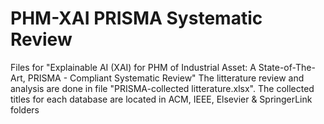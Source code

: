 # PHM-XAI PRISMA Systematic Review
 Files for "Explainable AI (XAI) for PHM of Industrial Asset: A State-of-The-Art, PRISMA - Compliant Systematic Review" 
 The litterature review and analysis are done in file "PRISMA-collected litterature.xlsx".
 The collected titles for each database are located in ACM, IEEE, Elsevier & SpringerLink folders
